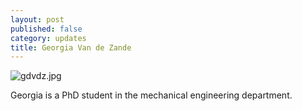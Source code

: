 ```yaml
---
layout: post
published: false
category: updates
title: Georgia Van de Zande
---
```

![gdvdz.jpg]({{site.baseurl}}/assets/gdvdz.jpg)

Georgia is a PhD student in the mechanical engineering department. 